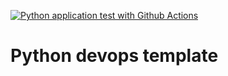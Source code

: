 [![Python application test with Github Actions](https://github.com/hroddev/py-devops/actions/workflows/devops.yml/badge.svg)](https://github.com/hroddev/py-devops/actions/workflows/devops.yml)

# Python devops template

